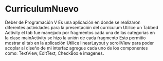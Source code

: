 # CurriculumNuevo
Deber de Programación V 
Es una aplicación en donde se realizaron diferentes actividades para la presentación del curriculum
Utilice un Tabbed Activity 
el tab fue manejado por fragmentos cada una de las categorias 
en la clase mainActivity se hizo la unión de cada fragmento 
Esto permitio mostrar el tab en la aplicación
Utilice linearLayout y scrollView para poder acoplar al diseño de mi interfaz
agregue cada uno de los componentes como: TextView, EditText, CheckBox e imagenes.
